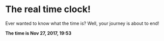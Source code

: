 # The real time clock!

Ever wanted to know what the time is? Well, your journey is about to end!

**The time is Nov 27, 2017, 19:53**
